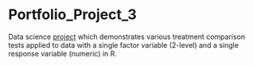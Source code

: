 # Portfolio_Project_3
Data science [project](https://johnpaulinepineda.github.io/Portfolio_Project_3/) which demonstrates various treatment comparison tests applied to data with a single factor variable (2-level) and a single response variable (numeric) in R.

